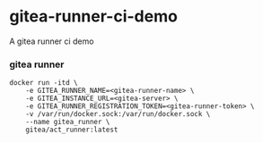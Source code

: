 # gitea-runner-ci-demo

A gitea runner ci demo


### gitea runner
``` shell
docker run -itd \
    -e GITEA_RUNNER_NAME=<gitea-runner-name> \
    -e GITEA_INSTANCE_URL=<gitea-server> \
    -e GITEA_RUNNER_REGISTRATION_TOKEN=<gitea-runner-token> \
    -v /var/run/docker.sock:/var/run/docker.sock \
    --name gitea_runner \
    gitea/act_runner:latest

```